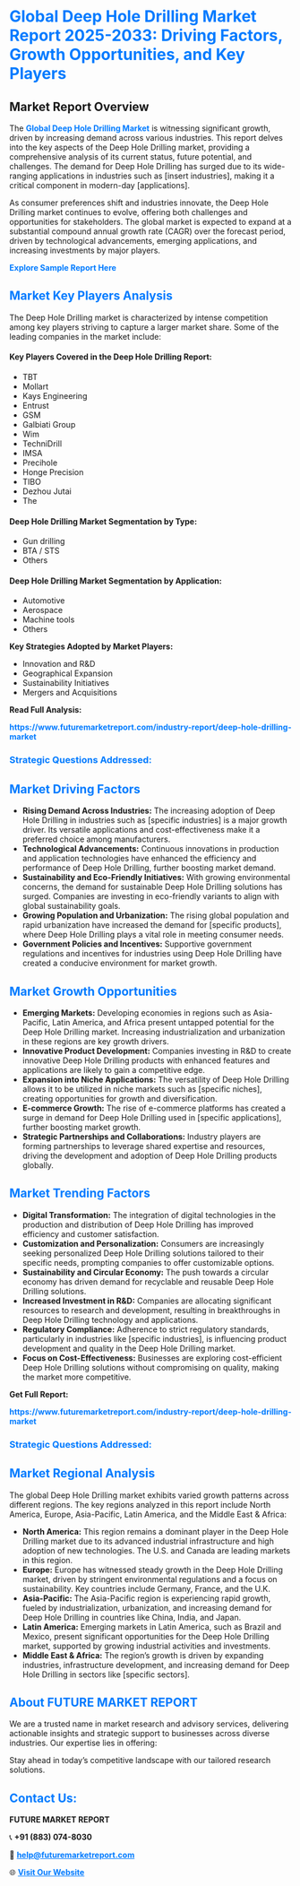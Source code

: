 <h1 style="color: #007BFF;">Global Deep Hole Drilling Market Report 2025-2033: Driving Factors, Growth Opportunities, and Key Players</h1>

<section id="overview">
<h2>Market Report Overview</h2>
<p>The <a href="https://www.futuremarketreport.com/industry-report/deep-hole-drilling-market" style="color: #007BFF; text-decoration: none;"><strong>Global Deep Hole Drilling Market</strong></a> is witnessing significant growth, driven by increasing demand across various industries. This report delves into the key aspects of the Deep Hole Drilling market, providing a comprehensive analysis of its current status, future potential, and challenges. The demand for Deep Hole Drilling has surged due to its wide-ranging applications in industries such as [insert industries], making it a critical component in modern-day [applications].</p>
<p>As consumer preferences shift and industries innovate, the Deep Hole Drilling market continues to evolve, offering both challenges and opportunities for stakeholders. The global market is expected to expand at a substantial compound annual growth rate (CAGR) over the forecast period, driven by technological advancements, emerging applications, and increasing investments by major players.</p>
</section>

<section id="overview">
<p><a href="https://www.futuremarketreport.com/request-sample/reportId=87512" style="color: #007BFF; text-decoration: none;"><strong>Explore Sample Report Here</strong></a></p>
</section>

<section id="key-players">
<h2 style="color: #007BFF;">Market Key Players Analysis</h2>
<p>The Deep Hole Drilling market is characterized by intense competition among key players striving to capture a larger market share. Some of the leading companies in the market include:</p>
<h4>Key Players Covered in the Deep Hole Drilling Report:</h4>
<ul><li>TBT</li><li>Mollart</li><li>Kays Engineering</li><li>Entrust</li><li>GSM</li><li>Galbiati Group</li><li>Wim</li><li>TechniDrill</li><li>IMSA</li><li>Precihole</li><li>Honge Precision</li><li>TIBO</li><li>Dezhou Jutai</li><li>The</li></ul>
<h4>Deep Hole Drilling Market Segmentation by Type:</h4>
<ul><li>Gun drilling</li><li>BTA / STS</li><li>Others</li></ul>

<h4>Deep Hole Drilling Market Segmentation by Application:</h4>
<ul><li>Automotive</li><li>Aerospace</li><li>Machine tools</li><li>Others</li></ul>
<p><strong>Key Strategies Adopted by Market Players:</strong></p>
<ul>
<li>Innovation and R&D</li>
<li>Geographical Expansion</li>
<li>Sustainability Initiatives</li>
<li>Mergers and Acquisitions</li>
</ul>
</section>

<section>
<p><strong>Read Full Analysis: </strong></p><a href="https://www.futuremarketreport.com/industry-report/deep-hole-drilling-market" style="color: #007BFF; text-decoration: none;"><strong>https://www.futuremarketreport.com/industry-report/deep-hole-drilling-market</strong></a>
<h3 style="color: #007BFF;">Strategic Questions Addressed:</h3>
</section>

<section id="driving-factors">
<h2 style="color: #007BFF;">Market Driving Factors</h2>
<ul>
<li><strong>Rising Demand Across Industries:</strong> The increasing adoption of Deep Hole Drilling in industries such as [specific industries] is a major growth driver. Its versatile applications and cost-effectiveness make it a preferred choice among manufacturers.</li>
<li><strong>Technological Advancements:</strong> Continuous innovations in production and application technologies have enhanced the efficiency and performance of Deep Hole Drilling, further boosting market demand.</li>
<li><strong>Sustainability and Eco-Friendly Initiatives:</strong> With growing environmental concerns, the demand for sustainable Deep Hole Drilling solutions has surged. Companies are investing in eco-friendly variants to align with global sustainability goals.</li>
<li><strong>Growing Population and Urbanization:</strong> The rising global population and rapid urbanization have increased the demand for [specific products], where Deep Hole Drilling plays a vital role in meeting consumer needs.</li>
<li><strong>Government Policies and Incentives:</strong> Supportive government regulations and incentives for industries using Deep Hole Drilling have created a conducive environment for market growth.</li>
</ul>
</section>

<section id="growth-opportunities">
<h2 style="color: #007BFF;">Market Growth Opportunities</h2>
<ul>
<li><strong>Emerging Markets:</strong> Developing economies in regions such as Asia-Pacific, Latin America, and Africa present untapped potential for the Deep Hole Drilling market. Increasing industrialization and urbanization in these regions are key growth drivers.</li>
<li><strong>Innovative Product Development:</strong> Companies investing in R&D to create innovative Deep Hole Drilling products with enhanced features and applications are likely to gain a competitive edge.</li>
<li><strong>Expansion into Niche Applications:</strong> The versatility of Deep Hole Drilling allows it to be utilized in niche markets such as [specific niches], creating opportunities for growth and diversification.</li>
<li><strong>E-commerce Growth:</strong> The rise of e-commerce platforms has created a surge in demand for Deep Hole Drilling used in [specific applications], further boosting market growth.</li>
<li><strong>Strategic Partnerships and Collaborations:</strong> Industry players are forming partnerships to leverage shared expertise and resources, driving the development and adoption of Deep Hole Drilling products globally.</li>
</ul>
</section>

<section id="trending-factors">
<h2 style="color: #007BFF;">Market Trending Factors</h2>
<ul>
<li><strong>Digital Transformation:</strong> The integration of digital technologies in the production and distribution of Deep Hole Drilling has improved efficiency and customer satisfaction.</li>
<li><strong>Customization and Personalization:</strong> Consumers are increasingly seeking personalized Deep Hole Drilling solutions tailored to their specific needs, prompting companies to offer customizable options.</li>
<li><strong>Sustainability and Circular Economy:</strong> The push towards a circular economy has driven demand for recyclable and reusable Deep Hole Drilling solutions.</li>
<li><strong>Increased Investment in R&D:</strong> Companies are allocating significant resources to research and development, resulting in breakthroughs in Deep Hole Drilling technology and applications.</li>
<li><strong>Regulatory Compliance:</strong> Adherence to strict regulatory standards, particularly in industries like [specific industries], is influencing product development and quality in the Deep Hole Drilling market.</li>
<li><strong>Focus on Cost-Effectiveness:</strong> Businesses are exploring cost-efficient Deep Hole Drilling solutions without compromising on quality, making the market more competitive.</li>
</ul>
</section>

<section>
<p><strong>Get Full Report: </strong></p><a href="https://www.futuremarketreport.com/industry-report/deep-hole-drilling-market" style="color: #007BFF; text-decoration: none;"><strong>https://www.futuremarketreport.com/industry-report/deep-hole-drilling-market</strong></a>
<h3 style="color: #007BFF;">Strategic Questions Addressed:</h3>
</section>


<section id="regional-analysis">
<h2 style="color: #007BFF;">Market Regional Analysis</h2>
<p>The global Deep Hole Drilling market exhibits varied growth patterns across different regions. The key regions analyzed in this report include North America, Europe, Asia-Pacific, Latin America, and the Middle East & Africa:</p>
<ul>
<li><strong>North America:</strong> This region remains a dominant player in the Deep Hole Drilling market due to its advanced industrial infrastructure and high adoption of new technologies. The U.S. and Canada are leading markets in this region.</li>
<li><strong>Europe:</strong> Europe has witnessed steady growth in the Deep Hole Drilling market, driven by stringent environmental regulations and a focus on sustainability. Key countries include Germany, France, and the U.K.</li>
<li><strong>Asia-Pacific:</strong> The Asia-Pacific region is experiencing rapid growth, fueled by industrialization, urbanization, and increasing demand for Deep Hole Drilling in countries like China, India, and Japan.</li>
<li><strong>Latin America:</strong> Emerging markets in Latin America, such as Brazil and Mexico, present significant opportunities for the Deep Hole Drilling market, supported by growing industrial activities and investments.</li>
<li><strong>Middle East & Africa:</strong> The region’s growth is driven by expanding industries, infrastructure development, and increasing demand for Deep Hole Drilling in sectors like [specific sectors].</li>
</ul>
</section>

<footer>
<h2 style="color: #007BFF;">About FUTURE MARKET REPORT</h2>
<p>We are a trusted name in market research and advisory services, delivering actionable insights and strategic support to businesses across diverse industries. Our expertise lies in offering:</p>

<p>Stay ahead in today’s competitive landscape with our tailored research solutions.</p>

<h2 style="color: #007BFF;">Contact Us:</h2>
<p><strong>FUTURE MARKET REPORT</strong></p>
<p>📞 <strong>+91 (883) 074-8030</strong></p>
<p>📧 <strong><a href="mailto:help@futuremarketreport.com" style="color: #007BFF;">help@futuremarketreport.com</a></strong></p>
<p>🌐 <strong><a href="https://www.futuremarketreport.com/" style="color: #007BFF;">Visit Our Website</a></strong></p>
</footer>